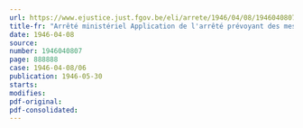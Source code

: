 ```yaml
---
url: https://www.ejustice.just.fgov.be/eli/arrete/1946/04/08/1946040807/justel
title-fr: "Arrêté ministériel Application de l'arrêté prévoyant des mesures en faveur des jeunes gens qui n'ont pu, pendant l'occupation, terminer leurs études moyennes commerciales. - Formule du certificat"
date: 1946-04-08
source:
number: 1946040807
page: 888888
case: 1946-04-08/06
publication: 1946-05-30
starts:
modifies:
pdf-original:
pdf-consolidated:
---
```


